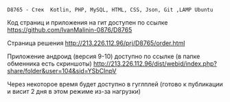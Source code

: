 
    D8765 - Cтек  Kotlin, PHP, MySQL, HTML, CSS, Json, Git ,LAMP Ubuntu

 
Код страниц и приложения на гит доступен по ссылке
https://github.com/IvanMalinin-0876/D8765
 
Страница решения
http://213.226.112.96/prj/D8765/order.html
 
Приложение андроид (версия 9-10) доступно по ссылке (в папке обменника есть скриншоты)
http://213.226.112.96/dist/webid/index.php?share/folder&user=104&sid=YSbCInpV
 
Через некоторое время будет доступно в гуглплей (готово к публикации  и висит 2 дня в этом режиме из-за нагрузки)
